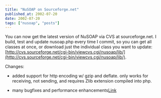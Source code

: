 ```yaml
---
title: "NuSOAP on Sourceforge.net"
published_at: 2002-07-20
date: 2002-07-20
tags: ["nusoap", "posts"]
---
```

You can now get the latest version of NuSOAP via CVS at sourceforge.net. I build, test and update nusoap.php every time I commit, so you can get all classes at once, or download just the individual class you want to update:  
[http://cvs.sourceforge.net/cgi-bin/viewcvs.cgi/nusoap/lib/](http://cvs.sourceforge.net/cgi-bin/viewcvs.cgi/nusoap/lib/).  

Changes:  

- added support for http encoding w/ gzip and deflate. only works for receiving, not sending, and requires Zlib extension compiled into php.  

- many bugfixes and performance enhancements[Link](http://cvs.sourceforge.net/cgi-bin/viewcvs.cgi/nusoap/lib/)